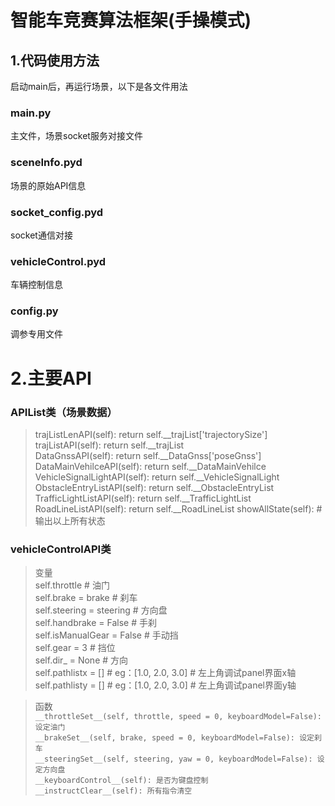 # 智能车竞赛算法框架(手操模式)

## 1.代码使用方法
启动main后，再运行场景，以下是各文件用法
### main.py 
主文件，场景socket服务对接文件
### sceneInfo.pyd 
场景的原始API信息
### socket_config.pyd 
socket通信对接
### vehicleControl.pyd 
车辆控制信息
### config.py 
调参专用文件
# 2.主要API  
### APIList类（场景数据）
> trajListLenAPI(self):
	return self.__trajList['trajectorySize']  
trajListAPI(self):
	return self.__trajList  
DataGnssAPI(self):
	return self.__DataGnss['poseGnss']  
DataMainVehilceAPI(self):
	return self.__DataMainVehilce  
VehicleSignalLightAPI(self):
	return self.__VehicleSignalLight  
ObstacleEntryListAPI(self):
	return self.__ObstacleEntryList  
TrafficLightListAPI(self):
	return self.__TrafficLightList
RoadLineListAPI(self):
	return self.__RoadLineList
showAllState(self): #输出以上所有状态
### vehicleControlAPI类
>变量   
self.throttle # 油门  
self.brake = brake # 刹车  
self.steering = steering # 方向盘  
self.handbrake = False # 手刹  
self.isManualGear = False # 手动挡  
self.gear = 3 # 挡位  
self.dir_ = None # 方向  
self.pathlistx = []   # eg：[1.0, 2.0, 3.0] # 左上角调试panel界面x轴  
self.pathlisty = []   # eg：[1.0, 2.0, 3.0] # 左上角调试panel界面y轴

> 函数  
`__throttleSet__(self, throttle, speed = 0, keyboardModel=False):
	设定油门`  
`__brakeSet__(self, brake, speed = 0, keyboardModel=False):
	设定刹车`  
`__steeringSet__(self, steering, yaw = 0, keyboardModel=False):
	设定方向盘`  
`__keyboardControl__(self):
	是否为键盘控制`  
`__instructClear__(self):
	所有指令清空`  

